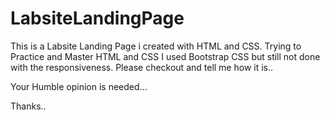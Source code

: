 # LabsiteLandingPage
This is a Labsite Landing Page i created with HTML and CSS.
Trying to Practice and Master HTML and CSS
I used Bootstrap CSS but still not done with the responsiveness.
Please checkout and tell me how it is..

Your Humble opinion is needed...

Thanks..
